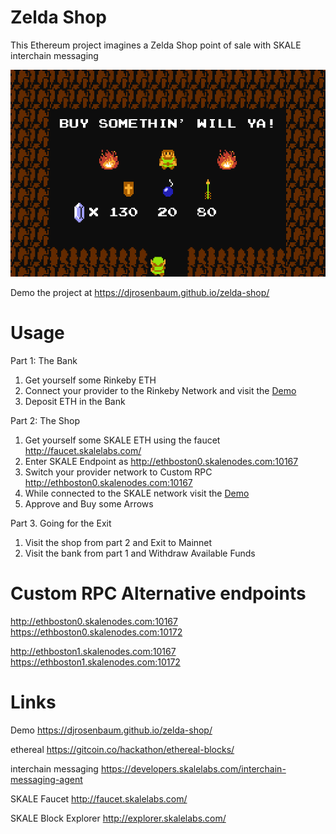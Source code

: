 # Zelda Shop
This Ethereum project imagines a Zelda Shop point of sale with SKALE interchain messaging

<img src="./docs/images/shop.png">

Demo the project at https://djrosenbaum.github.io/zelda-shop/

# Usage
Part 1: The Bank
1. Get yourself some Rinkeby ETH
2. Connect your provider to the Rinkeby Network and visit the [Demo](https://djrosenbaum.github.io/zelda-shop/)
3. Deposit ETH in the Bank

Part 2: The Shop
1. Get yourself some SKALE ETH using the faucet http://faucet.skalelabs.com/
2. Enter SKALE Endpoint as http://ethboston0.skalenodes.com:10167
3. Switch your provider network to Custom RPC http://ethboston0.skalenodes.com:10167
4. While connected to the SKALE network visit the [Demo](https://djrosenbaum.github.io/zelda-shop/)
5. Approve and Buy some Arrows

Part 3. Going for the Exit
1. Visit the shop from part 2 and Exit to Mainnet
2. Visit the bank from part 1 and Withdraw Available Funds

# Custom RPC Alternative endpoints
http://ethboston0.skalenodes.com:10167
https://ethboston0.skalenodes.com:10172

http://ethboston1.skalenodes.com:10167
https://ethboston1.skalenodes.com:10172

# Links
Demo
https://djrosenbaum.github.io/zelda-shop/

ethereal
https://gitcoin.co/hackathon/ethereal-blocks/

interchain messaging
https://developers.skalelabs.com/interchain-messaging-agent

SKALE Faucet
http://faucet.skalelabs.com/

SKALE Block Explorer
http://explorer.skalelabs.com/